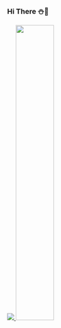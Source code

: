 ### Hi There :snowman::christmas_tree:

  
<a href="s">
  <img src="https://github-readme-stats.vercel.app/api/top-langs/?username=aiden3180" />
</a>
<a href="s">
  <img src="https://github-readme-stats.vercel.app/api?username=aiden3180" width="42%" />
</a>
